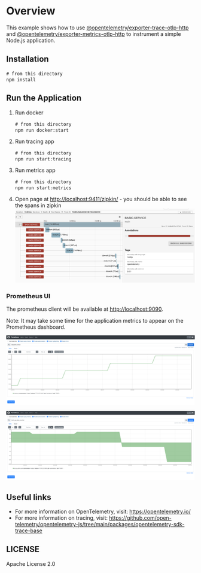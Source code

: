 # Overview

This example shows how to use
[@opentelemetry/exporter-trace-otlp-http](https://github.com/open-telemetry/opentelemetry-js/tree/v0.28.0/experimental/packages/exporter-trace-otlp-http)
and [@opentelemetry/exporter-metrics-otlp-http](https://github.com/open-telemetry/opentelemetry-js/tree/v0.28.0/experimental/packages/opentelemetry-exporter-metrics-otlp-http)
to instrument a simple Node.js application.

## Installation

```shell script
# from this directory
npm install
```

## Run the Application

1. Run docker

    ```shell script
    # from this directory
    npm run docker:start
    ```

2. Run tracing app

    ```shell script
    # from this directory
    npm run start:tracing
    ```

3. Run metrics app

    ```shell script
    # from this directory
    npm run start:metrics
    ```

4. Open page at <http://localhost:9411/zipkin/> -  you should be able to see the spans in zipkin
![Screenshot of the running example](images/spans.png)

### Prometheus UI

The prometheus client will be available at <http://localhost:9090>.

Note: It may take some time for the application metrics to appear on the Prometheus dashboard.

<p align="center"><img alt="Prometheus UI showing a charted Counter" src="../../experimental/examples/prometheus/images/prom-counter.png?raw=true"/></p>
<p align="center"><img alt="Prometheus UI showing a charted UpDownCounter" src="../../experimental/examples/prometheus/images/prom-updowncounter.png?raw=true"/></p>

## Useful links

- For more information on OpenTelemetry, visit: <https://opentelemetry.io/>
- For more information on tracing, visit: <https://github.com/open-telemetry/opentelemetry-js/tree/main/packages/opentelemetry-sdk-trace-base>

## LICENSE

Apache License 2.0
